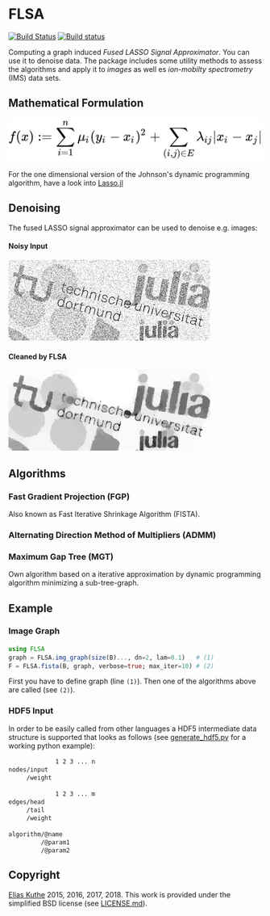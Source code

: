 # FLSA

[![Build Status](https://travis-ci.org/EQt/FLSA.jl.svg?branch=master)](https://travis-ci.org/EQt/FLSA.jl)
[![Build status](https://ci.appveyor.com/api/projects/status/e28l9al5h3r0hmcu/branch/master?svg=true)](https://ci.appveyor.com/project/EQt/flsa-jl/branch/master)

Computing a graph induced *Fused LASSO Signal Approximator*.
You can use it to denoise data.
The package includes some utility methods to assess the algorithms and
apply it to *images* as well es *ion-mobilty spectrometry* (IMS) data sets.

## Mathematical Formulation

![flsa formula](resources/flsa-formula.svg?sanitize=true "objective function")

For the one dimensional version of the Johnson's dynamic programming algorithm, have a look into
[Lasso.jl](https://github.com/simonster/Lasso.jl)

## Denoising
The fused LASSO signal approximator can be used to denoise e.g. images:
#### Noisy Input
![demo noise](resources/demo_noise.png?raw=true "noisy input data")

#### Cleaned by FLSA
![demo flsa](resources/demo_flsa.png?raw=true "after cleaning with FLSA")


## Algorithms

### Fast Gradient Projection (FGP)
Also known as Fast Iterative Shrinkage Algorithm (FISTA).

### Alternating Direction Method of Multipliers (ADMM)

### Maximum Gap Tree (MGT)
Own algorithm based on a iterative approximation by dynamic programming algorithm minimizing a sub-tree-graph.


## Example

### Image Graph
```julia
using FLSA
graph = FLSA.img_graph(size(B)..., dn=2, lam=0.1)   # (1)
F = FLSA.fista(B, graph, verbose=true; max_iter=10) # (2)
```

First you have to define graph (line `(1)`).
Then one of the algorithms above are called (see `(2)`).

### HDF5 Input
In order to be easily called from other languages a HDF5 intermediate data structure is supported that looks as follows 
(see [generate_hdf5.py](/generate_hdf5.py) for a working python example):

```
             1 2 3 ... n
nodes/input
     /weight

             1 2 3 ... m
edges/head
     /tail
     /weight

algorithm/@name
         /@param1
         /@param2
```


## Copyright

[Elias Kuthe](mailto:elias.kuthe@tu-dortmund.de) 2015, 2016, 2017, 2018.
This work is provided under the simplified BSD license (see [LICENSE.md](/LICENSE.md)).
